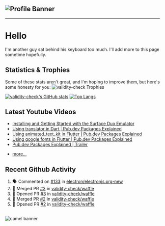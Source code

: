 ## ![Profile Banner](https://user-images.githubusercontent.com/63739210/139320192-452fbb26-667e-4815-9d2e-b554041cd813.jpeg)

---

# Hello

I'm another guy sat behind his keyboard too much. I'll add more to this page sometime hopefully.

## Statistics & Trophies

Some of these stats aren't great, and I'm hoping to improve them, but here's some honesty for you:
![validity-check Trophies](https://github-profile-trophy.vercel.app/?username=validity-check&theme=discord&row=1&column=6)

[![validity-check's GitHub stats](https://github-readme-stats.vercel.app/api?username=validity-check&show_icons=true&theme=onedark)](https://github.com/anuraghazra/github-readme-stats)
[![Top Langs](https://github-readme-stats.vercel.app/api/top-langs/?username=validity-check&layout=compact&langs_count=10&theme=onedark)](https://github.com/anuraghazra/github-readme-stats)

## Latest Youtube Videos

<!-- YOUTUBE:START -->

- [Installing and Getting Started with the Surface Duo Emulator](https://www.youtube.com/watch?v=GsB0lkOkwLQ)
- [Using translator in Dart | Pub.dev Packages Explained](https://www.youtube.com/watch?v=FoVB7vPOrDg)
- [Using animated_text_kit in Flutter | Pub.dev Packages Explained](https://www.youtube.com/watch?v=dLI_CX4Un4s)
- [Using google fonts in Flutter | Pub.dev Packages Explained](https://www.youtube.com/watch?v=HP0W-qgtXlU)
- [Pub.dev Packages Explained | Trailer](https://www.youtube.com/watch?v=NwEugiqtxN0)
<!-- YOUTUBE:END -->
- [more...](https://www.youtube.com/channel/UCzo8BxPlwBZlqnM5qIj2bZg)

## Recent Github Activity

<!--START_SECTION:activity-->
1. 🗣 Commented on [#133](https://github.com/electron/electronjs.org-new/issues/133) in [electron/electronjs.org-new](https://github.com/electron/electronjs.org-new)
2. 🎉 Merged PR [#3](https://github.com/validity-check/waffle/pull/3) in [validity-check/waffle](https://github.com/validity-check/waffle)
3. 💪 Opened PR [#3](https://github.com/validity-check/waffle/pull/3) in [validity-check/waffle](https://github.com/validity-check/waffle)
4. 🎉 Merged PR [#2](https://github.com/validity-check/waffle/pull/2) in [validity-check/waffle](https://github.com/validity-check/waffle)
5. 💪 Opened PR [#2](https://github.com/validity-check/waffle/pull/2) in [validity-check/waffle](https://github.com/validity-check/waffle)
<!--END_SECTION:activity-->

## <!--END_SECTION:activity-->

![camel banner](https://user-images.githubusercontent.com/63739210/139310308-41967681-ac0f-4fec-aab2-a4481078cca9.jpeg)
